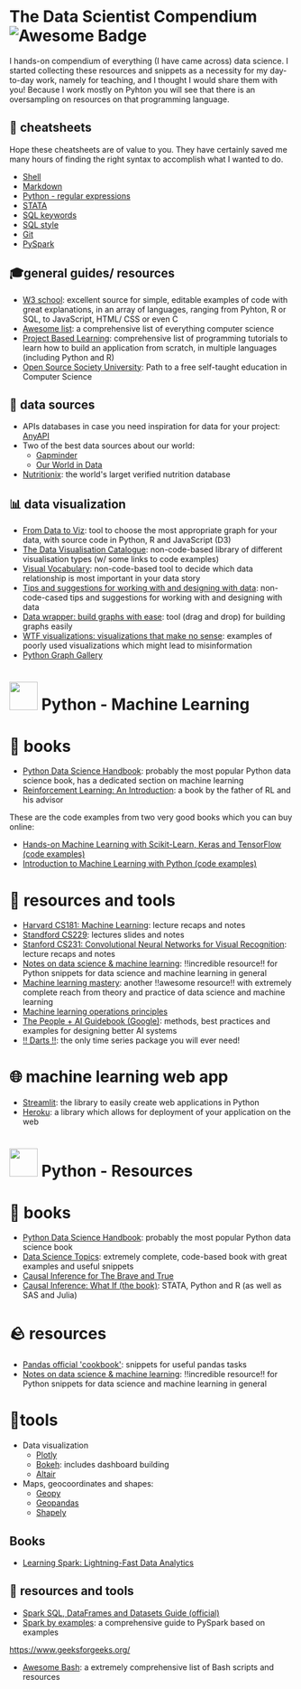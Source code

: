 # The Data Scientist Compendium <img src="https://cdn.rawgit.com/sindresorhus/awesome/d7305f38d29fed78fa85652e3a63e154dd8e8829/media/badge.svg" alt="Awesome Badge"/>
I hands-on compendium of everything (I have came across) data science. I started collecting these resources and snippets as a necessity for my day-to-day work, namely for teaching, and I thought I would share them with you! Because I work mostly on Pyhton you will see that there is an oversampling on resources on that programming language.


## 🙈 cheatsheets
Hope these cheatsheets are of value to you. They have certainly saved me many hours of finding the right syntax to accomplish what I wanted to do.
- [Shell](https://oit.ua.edu/wp-content/uploads/2020/12/Linux_bash_cheat_sheet-1.pdf)
- [Markdown](https://github.com/adam-p/markdown-here/wiki/Markdown-Cheatsheet)
- [Python - regular expressions](https://www.dataquest.io/wp-content/uploads/2019/03/python-regular-expressions-cheat-sheet.pdf)
- [STATA](https://www.stata.com/bookstore/statacheatsheets.pdf)
- [SQL keywords](https://www.w3schools.com/sql/sql_ref_keywords.asp)
- [SQL style](https://www.sqlstyle.guide/)
- [Git](https://education.github.com/git-cheat-sheet-education.pdf)
- [PySpark](https://www.datacamp.com/cheat-sheet/pyspark-cheat-sheet-spark-in-python)

	
## 🎓general guides/ resources
- [W3 school](https://www.w3schools.com/python/default.asp): excellent source for simple, editable examples of code with great explanations, in an array of languages, ranging from Pyhton, R or SQL, to JavaScript, HTML/ CSS or even C
- [Awesome list](https://github.com/sindresorhus/awesome/blob/main/readme.md): a comprehensive list of everything computer science
- [Project Based Learning](https://github.com/practical-tutorials/project-based-learning?utm_source=pocket_mylist): comprehensive list of programming tutorials to learn how to build an application from scratch, in multiple languages (including Python and R)
- [Open Source Society University](https://github.com/ossu/computer-science#introduction-to-computer-science): Path to a free self-taught education in Computer Science


## 💽 data sources
- APIs databases in case you need inspiration for data for your project: [AnyAPI](https://any-api.com/)
- Two of the best data sources about our world: 
	- [Gapminder](https://www.gapminder.org/)
	- [Our World in Data](https://ourworldindata.org/blog?utm_source=pocket_mylist)
- [Nutritionix](https://www.nutritionix.com/?utm_source=pocket_mylist): the world's larget verified nutrition database


## 📊 data visualization
- [From Data to Viz](https://www.data-to-viz.com/): tool to choose the most appropriate graph for your data, with source code in Python, R and JavaScript (D3)
- [The Data Visualisation Catalogue](https://datavizcatalogue.com/): non-code-based library of different visualisation types (w/ some links to code examples)
- [Visual Vocabulary](https://ft-interactive.github.io/visual-vocabulary/): non-code-based tool to decide which data relationship is most important in your data story
- [Tips and suggestions for working with and designing with data](https://flowingdata.com/category/guides/): non-code-cased tips and suggestions for working with and designing with data
- [Data wrapper: build graphs with ease](https://app.datawrapper.de/chart/rweXo/upload): tool (drag and drop) for building graphs easily
- [WTF visualizations: visualizations that make no sense](https://viz.wtf/?utm_source=pocket_mylist): examples of poorly used visualizations which might lead to misinformation
- [Python Graph Gallery](https://python-graph-gallery.com/)

# <img height=50 src="https://cdn.jsdelivr.net/gh/devicons/devicon/icons/python/python-original.svg" /> Python - Machine Learning

# 📖 books
- [Python Data Science Handbook](https://jakevdp.github.io/PythonDataScienceHandbook/): probably the most popular Python data science book, has a dedicated section on machine learning
- [Reinforcement Learning: An Introduction](http://incompleteideas.net/book/the-book-2nd.html): a book by the father of RL and his advisor

These are the code examples from two very good books which you can buy online:
- [Hands-on Machine Learning with Scikit-Learn, Keras and TensorFlow (code examples)](https://github.com/ageron/handson-ml2)
- [Introduction to Machine Learning with Python (code examples)](https://github.com/amueller/introduction_to_ml_with_python)

# 🔨 resources and tools
- [Harvard CS181: Machine Learning](https://harvard-ml-courses.github.io/cs181-web/): lecture recaps and notes
- [Standford CS229](https://cs229.stanford.edu/): lectures slides and notes
- [Stanford CS231: Convolutional Neural Networks for Visual Recognition](https://cs231n.github.io/): lecture recaps and notes
- [Notes on data science & machine learning](https://chrisalbon.com/): ‼️incredible resource‼️ for Python snippets for data science and machine learning in general
- [Machine learning mastery](https://machinelearningmastery.com/start-here/#getstarted): another ‼️awesome resource‼️ with extremely complete reach from theory and practice of data science and machine learning
- [Machine learning operations principles](https://ml-ops.org/content/mlops-principles)
- [The People + AI Guidebook (Google)](https://pair.withgoogle.com/guidebook/): methods, best practices and examples for designing better AI systems
- [‼️ Darts ‼️](https://unit8co.github.io/darts/#): the only time series package you will ever need!


# 🌐 machine learning web app
- [Streamlit](https://docs.streamlit.io/): the library to easily create web applications in Python
- [Heroku](https://devcenter.heroku.com/): a library which allows for deployment of your application on the web

# <img height=50 src="https://cdn.jsdelivr.net/gh/devicons/devicon/icons/python/python-original.svg" /> Python - Resources

# 📖 books
- [Python Data Science Handbook](https://jakevdp.github.io/PythonDataScienceHandbook/): probably the most popular Python data science book
- [Data Science Topics](https://datascience.oneoffcoder.com/index.html): extremely complete, code-based book with great examples and useful snippets
- [Causal Inference for The Brave and True](https://matheusfacure.github.io/python-causality-handbook/landing-page.html)
- [Causal Inference: What If (the book)](https://www.hsph.harvard.edu/miguel-hernan/causal-inference-book/): STATA, Python and R (as well as SAS and Julia)

# 🪨 resources
- [Pandas official 'cookbook'](https://pandas.pydata.org/pandas-docs/stable/user_guide/cookbook.html): snippets for useful pandas tasks
- [Notes on data science & machine learning](https://chrisalbon.com/): ‼️incredible resource‼️ for Python snippets for data science and machine learning in general

# 🔨tools
- Data visualization
  - [Plotly](https://plotly.com/python/)
  - [Bokeh](https://bokeh.org/): includes dashboard building
  - [Altair](https://altair-viz.github.io/)
- Maps, geocoordinates and shapes:
  - [Geopy](https://geopy.readthedocs.io/en/stable/)
  - [Geopandas](https://geopandas.org/en/stable/docs/user_guide/data_structures.html)
  - [Shapely](https://shapely.readthedocs.io/en/stable/manual.html#points)

## Books
- [Learning Spark: Lightning-Fast Data Analytics](https://pages.databricks.com/rs/094-YMS-629/images/LearningSpark2.0.pdf) 

## 🔨 resources and tools
- [Spark SQL, DataFrames and Datasets Guide (official)](https://spark.apache.org/docs/3.3.0/sql-programming-guide.html)
- [Spark by examples](https://sparkbyexamples.com/pyspark/): a comprehensive guide to PySpark based on examples

https://www.geeksforgeeks.org/

- [Awesome Bash](https://github.com/awesome-lists/awesome-bash): a extremely comprehensive list of Bash scripts and resources
